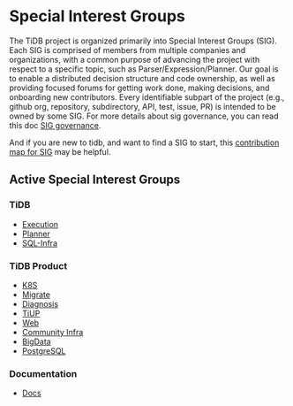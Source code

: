 # Special Interest Groups

The TiDB project is organized primarily into Special Interest Groups (SIG). Each SIG is comprised of members from multiple companies and organizations, with a common purpose of advancing the project with respect to a specific topic, such as Parser/Expression/Planner. Our goal is to enable a distributed decision structure and code ownership, as well as providing focused forums for getting work done, making decisions, and onboarding new contributors. Every identifiable subpart of the project (e.g., github org, repository, subdirectory, API, test, issue, PR) is intended to be owned by some SIG. For more details about sig governance, you can read this doc [SIG governance](sig-governance.md).

And if you are new to tidb, and want to find a SIG to start, this [contribution map for SIG](https://github.com/pingcap/tidb-map/blob/master/maps/contribution-map.md#sig---special-interest-group) may be helpful.

## Active Special Interest Groups

### TiDB

- [Execution](sig-exec)
- [Planner](sig-planner)
- [SQL-Infra](sig-sql-infra)

### TiDB Product

- [K8S](sig-k8s)
- [Migrate](sig-migrate)
- [Diagnosis](sig-diagnosis)
- [TiUP](sig-tiup)
- [Web](sig-web)
- [Community Infra](sig-community-infra)
- [BigData](sig-bigdata)
- [PostgreSQL](sig-postgresql)

### Documentation

- [Docs](sig-docs)
